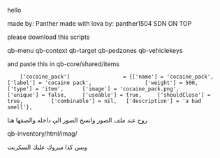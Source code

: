 hello

 made by: Panther
 made with lova by: panther1504
 SDN ON TOP


 please download this scripts

 qb-menu
 qb-context
 qb-target
 qb-pedzones
 qb-vehiclekeys
 
 and paste this in qb-core/shared/items

		['cocaine_pack'] 			 	 = {['name'] = 'cocaine_pack', 			    	['label'] = 'cocaine pack', 				['weight'] = 500, 		['type'] = 'item', 		['image'] = 'cocaine_pack.png', 					['unique'] = false, 	['useable'] = true, 	['shouldClose'] = true,	  		['combinable'] = nil,   ['description'] = 'a bad smell'},


روح عند ملف الصور وانسخ الصور الي داخله والصقها هنا

qb-inventory/html/imag/

وبس كذا مبروك عليك السكربت
